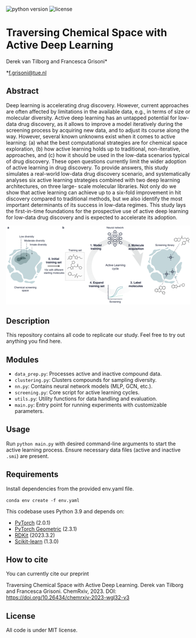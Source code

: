 

![python version](https://img.shields.io/badge/python-v.3.9-blue)
![license](https://img.shields.io/badge/license-MIT-orange)


<h1 id="benchmark-study">Traversing Chemical Space with Active Deep Learning</h1>
Derek van Tilborg and Francesca Grisoni*

*f.grisoni@tue.nl

<h2 id="benchmark-study">Abstract</h2>

Deep learning is accelerating drug discovery. However, current approaches are often affected by limitations in the available data, e.g., in terms of size or molecular diversity. Active deep learning has
an untapped potential for low-data drug discovery, as it allows to improve a model iteratively during the screening process by acquiring new data, and to adjust its course along the way. However, several known unknowns exist when it comes to active learning: (a) what the best computational strategies are for chemical space exploration, (b) how active learning holds up to traditional, non-iterative, approaches, and (c) how it should be used in the low-data scenarios typical of drug discovery. These open questions currently limit the wider adoption of active learning in drug discovery. To provide answers, this study simulates a real-world low-data drug discovery scenario, and systematically analyses six active learning strategies combined with two deep learning architectures, on three large- scale molecular libraries. Not only do we show that active learning can achieve up to a six-fold improvement in hit discovery compared to traditional methods, but we also identify the most important determinants of its success in low-data regimes. This study lays the first-in-time foundations for the prospective use of active deep learning for low-data drug discovery and is expected to accelerate its adoption.



![Figure 1](figures/fig1.png)

 
## Description
This repository contains all code to replicate our study. Feel free to try out anything you find here.

## Modules
- `data_prep.py`: Processes active and inactive compound data.
- `clustering.py`: Clusters compounds for sampling diversity.
- `nn.py`: Contains neural network models (MLP, GCN, etc.).
- `screening.py`: Core script for active learning cycles.
- `utils.py`: Utility functions for data handling and evaluation.
- `main.py`: Entry point for running experiments with customizable parameters.
 
## Usage
Run `python main.py` with desired command-line arguments to start the active learning process. Ensure necessary data files (active and inactive `.smi`) are present.
 
## Requirements
Install dependencies from the provided env.yaml file.

```conda env create -f env.yaml```

This codebase uses Python 3.9 and depends on:
- [PyTorch](https://pytorch.org/) (2.0.1)
- [PyTorch Geometric](https://pytorch-geometric.readthedocs.io/en/latest/) (2.3.1)
- [RDKit](https://www.rdkit.org/) (2023.3.2)
- [Scikit-learn](https://scikit-learn.org/) (1.3.0)


<!-- How to cite-->
<h2 id="How-to-cite">How to cite</h2>
You can currently cite our preprint

Traversing Chemical Space with Active Deep Learning. Derek van Tilborg and Francesca Grisoni.
ChemRxiv, 2023.
DOI: https://doi.org/10.26434/chemrxiv-2023-wgl32-v3


<!-- License-->
<h2 id="License">License</h2>

All code is under MIT license.
